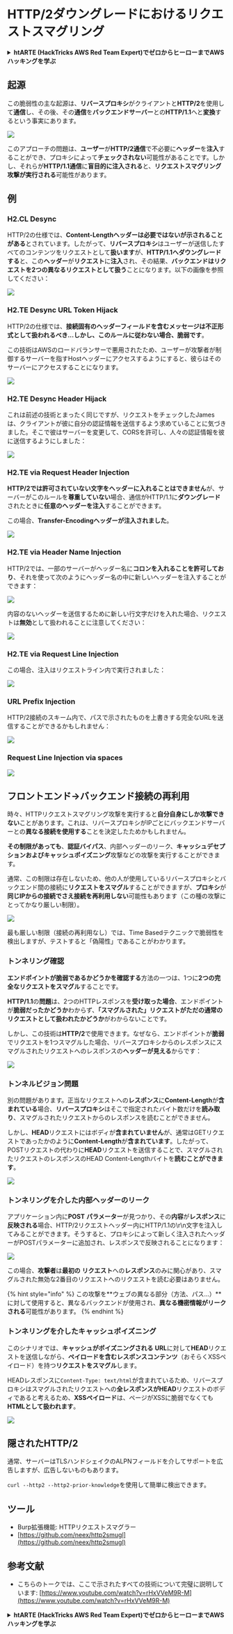 # HTTP/2ダウングレードにおけるリクエストスマグリング

<details>

<summary><strong>htARTE (HackTricks AWS Red Team Expert)でゼロからヒーローまでAWSハッキングを学ぶ</strong></summary>

HackTricksをサポートする他の方法:

* **HackTricksにあなたの会社を広告したい**、または**HackTricksをPDFでダウンロードしたい**場合は、[**サブスクリプションプラン**](https://github.com/sponsors/carlospolop)をチェックしてください。
* [**公式PEASS & HackTricksグッズ**](https://peass.creator-spring.com)を入手する
* [**The PEASS Family**](https://opensea.io/collection/the-peass-family)を発見する、私たちの独占的な[**NFTs**](https://opensea.io/collection/the-peass-family)のコレクション
* 💬 [**Discordグループ**](https://discord.gg/hRep4RUj7f)に**参加する**か、[**telegramグループ**](https://t.me/peass)に参加するか、**Twitter** 🐦 [**@carlospolopm**](https://twitter.com/carlospolopm)を**フォローする**。
* [**HackTricks**](https://github.com/carlospolop/hacktricks)と[**HackTricks Cloud**](https://github.com/carlospolop/hacktricks-cloud)のgithubリポジトリにPRを提出して、あなたのハッキングのコツを共有する。

</details>

## 起源

この脆弱性の主な起源は、**リバースプロキシ**がクライアントと**HTTP/2**を使用して**通信**し、その後、その**通信**を**バックエンドサーバー**との**HTTP/1.1**へと**変換**するという事実にあります。

![](<../../.gitbook/assets/image (636) (1).png>)

このアプローチの問題は、**ユーザー**が**HTTP/2通信**で不必要に**ヘッダー**を**注入**することができ、プロキシによって**チェックされない**可能性があることです。しかし、それらが**HTTP/1.1通信**に**盲目的に注入される**と、**リクエストスマグリング攻撃が実行される**可能性があります。

## 例

### H2.CL Desync

HTTP/2の仕様では、**Content-Lengthヘッダーは必要ではないが示されることがある**とされています。したがって、**リバースプロキシ**はユーザーが送信したすべてのコンテンツをリクエストとして**扱います**が、**HTTP/1.1へダウングレードする**と、この**ヘッダー**が**リクエスト**に**注入**され、その結果、**バックエンドはリクエストを2つの異なるリクエストとして扱う**ことになります。以下の画像を参照してください：

![](<../../.gitbook/assets/image (639).png>)

### H2.TE Desync URL Token Hijack

HTTP/2の仕様では、**接続固有のヘッダーフィールドを含むメッセージは不正形式として扱われるべき...しかし、このルールに従わない場合、脆弱です**。

この技術はAWSのロードバランサーで悪用されたため、ユーザーが攻撃者が制御するサーバーを指すHostヘッダーにアクセスするようにすると、彼らはそのサーバーにアクセスすることになります。

![](<../../.gitbook/assets/image (631) (1).png>)

### H2.TE Desync Header Hijack

これは前述の技術とまったく同じですが、リクエストをチェックしたJamesは、クライアントが彼に自分の認証情報を送信するよう求めていることに気づきました。そこで彼はサーバーを変更して、CORSを許可し、人々の認証情報を彼に送信するようにしました：

![](<../../.gitbook/assets/image (662) (1) (1) (1) (1) (1).png>)

### H2.TE via Request Header Injection

**HTTP/2では許可されていない文字をヘッダーに入れることはできません**が、サーバーがこのルールを**尊重していない**場合、通信がHTTP/1.1に**ダウングレード**されたときに**任意のヘッダーを注入**することができます。

この場合、**Transfer-Encodingヘッダーが注入されました**。

![](<../../.gitbook/assets/image (648) (1) (1) (1) (1) (1).png>)

### H2.TE via Header Name Injection

HTTP/2では、一部のサーバーがヘッダー名に**コロンを入れることを許可しており**、それを使って次のようにヘッダー名の中に新しいヘッダーを注入することができます：

![](<../../.gitbook/assets/image (632) (1).png>)

内容のないヘッダーを送信するために新しい行文字だけを入れた場合、リクエストは**無効**として扱われることに注意してください：

![](<../../.gitbook/assets/image (647) (1) (1) (1).png>)

### H2.TE via Request Line Injection

この場合、注入はリクエストライン内で実行されました：

![](<../../.gitbook/assets/image (640) (1).png>)

### URL Prefix Injection

HTTP/2接続のスキーム内で、パスで示されたものを上書きする完全なURLを送信することができるかもしれません：

![](<../../.gitbook/assets/image (661) (1) (1).png>)

### Request Line Injection via spaces

![](<../../.gitbook/assets/image (641) (1).png>)

## フロントエンド->バックエンド接続の再利用

時々、HTTPリクエストスマグリング攻撃を実行すると**自分自身にしか攻撃できない**ことがあります。これは、リバースプロキシがIPごとにバックエンドサーバーとの**異なる接続を使用する**ことを決定したためかもしれません。

**その制限があっても**、**認証バイパス**、内部ヘッダーのリーク、**キャッシュデセプションおよびキャッシュポイズニング**攻撃などの攻撃を実行することができます。

通常、この制限は存在しないため、他の人が使用しているリバースプロキシとバックエンド間の接続に**リクエストをスマグル**することができますが、**プロキシ**が**同じIPからの接続でさえ接続を再利用しない**可能性もあります（この種の攻撃にとってかなり厳しい制限）。

![](<../../.gitbook/assets/image (646) (1) (1).png>)

最も厳しい制限（接続の再利用なし）では、Time Basedテクニックで脆弱性を検出しますが、テストすると「偽陽性」であることがわかります。

### トンネリング確認

**エンドポイントが脆弱であるかどうかを確認する**方法の一つは、1つに**2つの完全なリクエストをスマグル**することです。

**HTTP/1.1**の**問題**は、2つのHTTPレスポンスを**受け取った場合**、エンドポイントが**脆弱だったかどうか**わからず、**「スマグルされた」リクエストがただの通常のリクエストとして扱われたかどうか**がわからないことです。

しかし、この技術は**HTTP/2**で使用できます。なぜなら、エンドポイントが**脆弱**でリクエストを1つスマグルした場合、リバースプロキシからのレスポンスにスマグルされたリクエストへのレスポンスの**ヘッダーが見える**からです：

![](<../../.gitbook/assets/image (652) (1) (1) (1).png>)

### トンネルビジョン問題

別の問題があります。正当なリクエストへの**レスポンス**に**Content-Length**が**含まれている**場合、**リバースプロキシ**はそこで指定されたバイト数だけを**読み取り**、スマグルされたリクエストからのレスポンスを読むことができません。

しかし、**HEAD**リクエストにはボディが**含まれていません**が、通常はGETリクエストであったかのように**Content-Length**が**含まれています**。したがって、POSTリクエストの代わりに**HEAD**リクエストを送信することで、スマグルされたリクエストのレスポンスのHEAD Content-Lengthバイトを**読むことができます**。

![](<../../.gitbook/assets/image (628) (1) (1).png>)

### トンネリングを介した内部ヘッダーのリーク

アプリケーション内に**POST** **パラメーター**が見つかり、その**内容**が**レスポンス**に**反映される**場合、HTTP/2リクエストヘッダー内にHTTP/1.1の\r\n文字を注入してみることができます。そうすると、プロキシによって新しく注入されたヘッダーがPOSTパラメーターに追加され、レスポンスで反映されることになります：

![](<../../.gitbook/assets/image (656) (1) (1).png>)

この場合、**攻撃者**は**最初の** **リクエスト**への**レスポンス**のみに関心があり、スマグルされた無効な2番目のリクエストへのリクエストを読む必要はありません。

{% hint style="info" %}
この攻撃を**ウェブの異なる部分（方法、パス...）**に対して使用すると、異なるバックエンドが使用され、**異なる機密情報がリークされる**可能性があります。
{% endhint %}

### トンネリングを介したキャッシュポイズニング

このシナリオでは、**キャッシュがポイズニングされる** **URL**に対して**HEAD**リクエストを送信しながら、**ペイロードを含むレスポンスコンテンツ**（おそらくXSSペイロード）を持つ**リクエストをスマグル**します。

HEADレスポンスに`Content-Type: text/html`が含まれているため、リバースプロキシはスマグルされたリクエストへの**全レスポンスがHEAD**リクエストのボディであると考えるため、**XSSペイロード**は、ページがXSSに脆弱でなくても**HTMLとして扱われます**。

![](<../../.gitbook/assets/image (659) (1).png>)

## 隠されたHTTP/2

通常、サーバーはTLSハンドシェイクのALPNフィールドを介してサポートを広告しますが、広告しないものもあります。

`curl --http2 --http2-prior-knowledge`を使用して簡単に検出できます。

## ツール

* Burp拡張機能: HTTPリクエストスマグラー
* [https://github.com/neex/http2smugl](https://github.com/neex/http2smugl)

## 参考文献

* こちらのトークでは、ここで示されたすべての技術について完璧に説明しています: [https://www.youtube.com/watch?v=rHxVVeM9R-M](https://www.youtube.com/watch?v=rHxVVeM9R-M)

<details>

<summary><strong>htARTE (HackTricks AWS Red Team Expert)でゼロからヒーローまでAWSハッキングを学ぶ</strong></summary>

HackTricksをサポートする他の方法:

* **HackTricksにあなたの会社を広告したい**、または**HackTricksをPDFでダウンロードしたい**場合は、[**サブスクリプションプラン**](https://github.com/sponsors/carlospolop)をチェックしてください。
* [**公式PEASS & HackTricksグッズ**](https://peass.creator-spring.com)を入手する
* [**The PEASS Family**](https://opensea.io/collection/the-peass-family)を発見する、私たちの独占的な[**NFTs**](https://opensea.io/collection/the-peass-family)のコレクション
* 💬 [**Discordグループ**](https://discord.gg/hRep4RUj7f)に**参加する**か、[**telegramグループ**](https://t.me/peass)に参加するか、**Twitter** 🐦 [**@carlospolopm**](https://twitter.com/carlospolopm)を**フォローする**。
* [**HackTricks**](https://github.com/carlospolop/hacktricks)と[**HackTricks Cloud**](https://github.com/carlospolop/hacktricks-cloud)のgithubリポジトリにPRを提出して、あなたのハッキングのコツを共有する。

</details>
